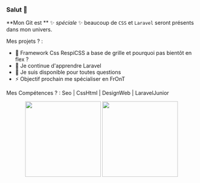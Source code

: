 ### Salut 👋

**Mon Git est **  ✨ _spéciale_ ✨ beaucoup de `CSS` et `Laravel` seront présents dans mon univers.

Mes projets ? :

- 🔭 Framework Css RespiCSS a base de grille et pourquoi pas bientôt en flex ?
- 🌱 Je continue d'apprendre Laravel
- 💬 Je suis disponible pour toutes questions
- ⚡ Objectif prochain me spécialiser en FrOnT

Mes Compétences ? :
Seo | CssHtml | DesignWeb | LaravelJunior


<p align="center">
  <img src="https://raw.githubusercontent.com/laravel/art/master/logo-lockup/5%20SVG/2%20CMYK/1%20Full%20Color/laravel-logolockup-cmyk-red.svg" width="200">
  <img src="https://i.ibb.co/x8Km2hQ/smarty-removebg-preview.png" width="200">
</p>




